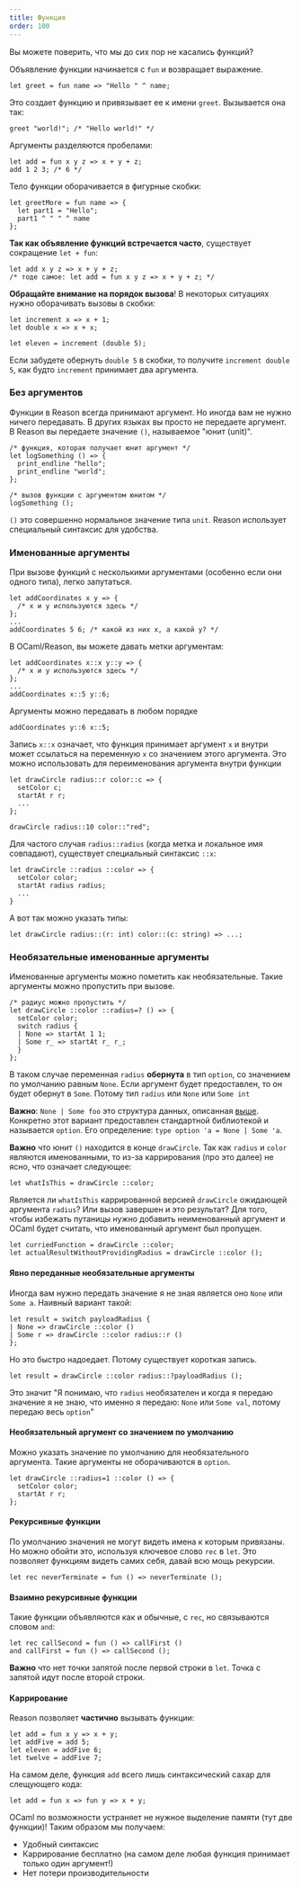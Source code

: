 ```yaml
---
title: Функция
order: 100
---
```


Вы можете поверить, что мы до сих пор не касались функций?

Объявление функции начинается с `fun` и возвращает выражение.

```reason
let greet = fun name => "Hello " ^ name;
```

Это создает функцию и привязывает ее к имени `greet`. Вызывается она так:

```reason
greet "world!"; /* "Hello world!" */
```

Аргументы разделяются пробелами:

```reason
let add = fun x y z => x + y + z;
add 1 2 3; /* 6 */
```

Тело функции оборачивается в фигурные скобки:

```reason
let greetMore = fun name => {
  let part1 = "Hello";
  part1 ^ " " ^ name
};
```

**Так как объявление функций встречается часто**, существует сокращение `let + fun`:

```reason
let add x y z => x + y + z;
/* тоде самое: let add = fun x y z => x + y + z; */
```

**Обращайте внимание на порядок вызова**! В некоторых ситуациях нужно оборачивать вызовы в
скобки:

```reason
let increment x => x + 1;
let double x => x + x;

let eleven = increment (double 5);
```

Если забудете обернуть `double 5` в скобки, то получите `increment double 5`, как будто
`increment` принимает два аргумента.

### Без аргументов

Функции в Reason всегда принимают аргумент. Но иногда вам не нужно ничего передавать. В других
языках вы просто не передаете аргумент. В Reason вы передаете значение `()`, называемое
"юнит (unit)".

```reason
/* функция, которая получает юнит аргумент */
let logSomething () => {
  print_endline "hello";
  print_endline "world";
};

/* вызов функции с аргументом юнитом */
logSomething ();
```

`()` это совершенно нормальное значение типа `unit`. Reason использует специальный синтаксис для
удобства.

### Именованные аргументы

При вызове функций с несколькими аргументами (особенно если они одного типа), легко запутаться.

```reason
let addCoordinates x y => {
  /* x и y используются здесь */
};
...
addCoordinates 5 6; /* какой из них x, а какой y? */
```

В OCaml/Reason, вы можете давать метки аргументам:

```reason
let addCoordinates x::x y::y => {
  /* x и y используются здесь */
};
...
addCoordinates x::5 y::6;
```

Аргументы можно передавать в любом порядке

```reason
addCoordinates y::6 x::5;
```

Запись `x::x` означает, что функция принимает аргумент `x` и внутри может ссылаться на
переменную `x` со значением этого аргумента. Это можно использовать для переименования аргумента
внутри функции

```reason
let drawCircle radius::r color::c => {
  setColor c;
  startAt r r;
  ...
};

drawCircle radius::10 color::"red";
```

Для частого случая `radius::radius` (когда метка и локальное имя совпадают), существует
специальный синтаксис `::x`:

```reason
let drawCircle ::radius ::color => {
  setColor color;
  startAt radius radius;
  ...
}
```

А вот так можно указать типы:

```reason
let drawCircle radius::(r: int) color::(c: string) => ...;
```

### Необязательные именованные аргументы

Именованные аргументы можно пометить как необязательные. Такие аргументы можно пропустить при
вызове.

```reason
/* радиус можно пропустить */
let drawCircle ::color ::radius=? () => {
  setColor color;
  switch radius {
  | None => startAt 1 1;
  | Some r_ => startAt r_ r_;
  }
};
```

В таком случае переменная `radius` **обернута** в тип `option`, со значением по умолчанию
равным `None`. Если аргумент будет предоставлен, то он будет обернут в `Some`. Потому тип
`radius` или `None` или `Some int`

**Важно**: `None | Some foo` это структура данных, описанная [выше](../../guide/language/variant).
Конкретно этот вариант предоставлен стандартной библиотекой и называется `option`.
Его определение: `type option 'a = None | Some 'a`.

**Важно** что юнит `()` находится в конце `drawCircle`. Так как `radius` и `color` являются
именованными, то из-за каррирования (про это далее) не ясно, что означает следующее:

```reason
let whatIsThis = drawCircle ::color;
```

Является ли `whatIsThis` каррированной версией `drawCircle` ожидающей аргумента `radius`?
Или вызов завершен и это результат? Для того, чтобы избежать путаницы нужно добавить
неименованный аргумент и OCaml будет считать, что именованный аргумент был пропущен.

```reason
let curriedFunction = drawCircle ::color;
let actualResultWithoutProvidingRadius = drawCircle ::color ();
```

#### Явно переданные необязательные аргументы

Иногда вам нужно передать значение я не зная является оно `None` или `Some a`. Наивный вариант
такой:

```reason
let result = switch payloadRadius {
| None => drawCircle ::color ()
| Some r => drawCircle ::color radius::r ()
};
```

Но это быстро надоедает. Потому существует короткая запись.

```reason
let result = drawCircle ::color radius::?payloadRadius ();
```

Это значит "Я понимаю, что `radius` необязателен и когда я передаю значение я не знаю, что
именно я передаю: `None` или `Some val`, потому передаю весь `option`"

#### Необязательный аргумент со значением по умолчанию

Можно указать значение по умолчанию для необязательного аргумента. Такие аргументы не
оборачиваются в `option`.

```reason
let drawCircle ::radius=1 ::color () => {
  setColor color;
  startAt r r;
};
```

#### Рекурсивные функции

По умолчанию значения не могут видеть имена к которым привязаны. Но можно обойти это, используя
ключевое слово `rec` в `let`. Это позволяет функциям видеть самих себя, давай всю мощь рекурсии.

```reason
let rec neverTerminate = fun () => neverTerminate ();
```

#### Взаимно рекурсивные функции

Такие функции объявляются как и обычные, с `rec`, но связываются словом `and`:

```reason
let rec callSecond = fun () => callFirst ()
and callFirst = fun () => callSecond ();
```

**Важно** что нет точки запятой после первой строки в `let`. Точка с запятой идут после второй
строки.

#### Каррирование

Reason позволяет **частично** вызывать функции:

```reason
let add = fun x y => x + y;
let addFive = add 5;
let eleven = addFive 6;
let twelve = addFive 7;
```

На самом деле, функция `add` всего лишь синтаксический сахар для слещующего кода:

```reason
let add = fun x => fun y => x + y;
```

OCaml по возможности устраняет не нужное выделение памяти (тут две функции)!
Таким образом мы получаем:

- Удобный синтаксис
- Каррирование бесплатно (на самом деле любая функция принимает только один аргумент!)
- Нет потери производительности
